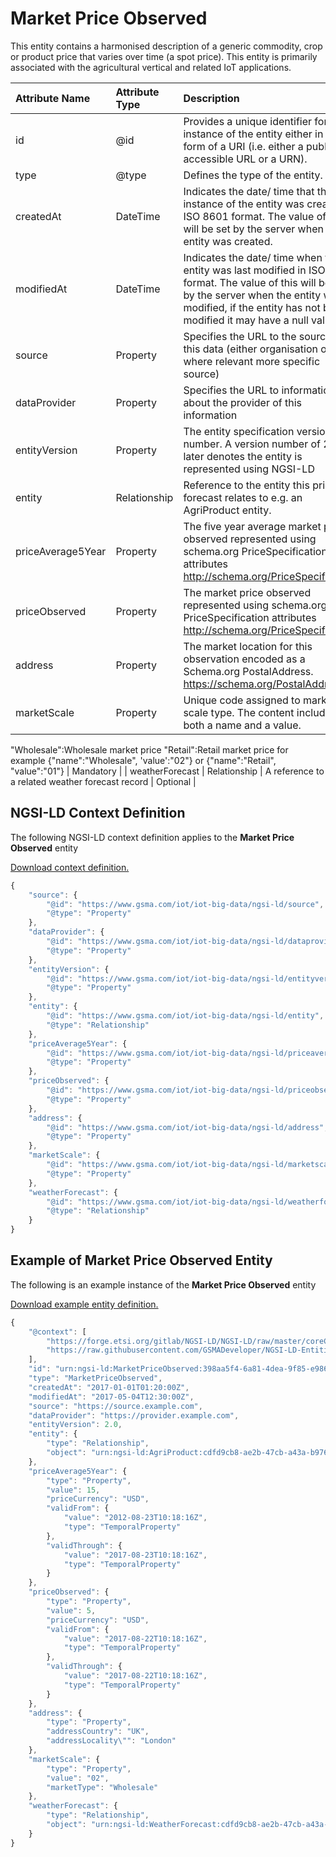 # Market Price Observed
This entity contains a harmonised description of a generic commodity, crop or product price that varies over time (a spot price). This entity is primarily associated with the agricultural vertical and related IoT applications.

| Attribute Name | Attribute Type | Description | Constraint |
|:--- |:--- |:--- |:---:|
| id | @id | Provides a unique identifier for an instance of the entity either in the form of a URI (i.e. either a publicly accessible URL or a URN). | Mandatory |
| type | @type | Defines the type of the entity. | Mandatory |
| createdAt | DateTime | Indicates the date/ time that the instance of the entity was created in ISO 8601 format. The value of this will be set by the server when the entity was created. | Mandatory |
| modifiedAt | DateTime | Indicates the date/ time when the entity was last modified in ISO 8601 format. The value of this will be set by the server when the entity was modified, if the entity has not been modified it may have a null value. | Optional |
| source | Property | Specifies the URL to the source of this data (either organisation or where relevant more specific source) | Recommended |
| dataProvider | Property | Specifies the URL to information about the provider of this information | Recommended |
| entityVersion | Property | The entity specification version as a number. A version number of 2.0 or later denotes the entity is represented using NGSI-LD | Recommended |
| entity | Relationship | Reference to the entity this price forecast relates to e.g. an AgriProduct entity. | Mandatory |
| priceAverage5Year | Property | The five year average market price observed represented using schema.org PriceSpecification attributes http://schema.org/PriceSpecification | Mandatory |
| priceObserved | Property | The market price observed represented using schema.org PriceSpecification attributes http://schema.org/PriceSpecification | Mandatory |
| address | Property | The market location for this observation encoded as a Schema.org PostalAddress. https://schema.org/PostalAddress | Mandatory |
| marketScale | Property | Unique code assigned to market scale type. The content includes both a name and a value.

 "Wholesale":Wholesale market price 
"Retail":Retail market price for example
{"name":"Wholesale", 'value':"02"}
or
{"name":"Retail", "value":"01"} | Mandatory |
| weatherForecast | Relationship | A reference to a related weather forecast record | Optional |

## NGSI-LD Context Definition
The following NGSI-LD context definition applies to the **Market Price Observed** entity

[Download context definition.](../examples/Market-Price-Observed-context.jsonld)

```JavaScript
{
    "source": {
        "@id": "https://www.gsma.com/iot/iot-big-data/ngsi-ld/source",
        "@type": "Property"
    },
    "dataProvider": {
        "@id": "https://www.gsma.com/iot/iot-big-data/ngsi-ld/dataprovider",
        "@type": "Property"
    },
    "entityVersion": {
        "@id": "https://www.gsma.com/iot/iot-big-data/ngsi-ld/entityversion",
        "@type": "Property"
    },
    "entity": {
        "@id": "https://www.gsma.com/iot/iot-big-data/ngsi-ld/entity",
        "@type": "Relationship"
    },
    "priceAverage5Year": {
        "@id": "https://www.gsma.com/iot/iot-big-data/ngsi-ld/priceaverage5Year",
        "@type": "Property"
    },
    "priceObserved": {
        "@id": "https://www.gsma.com/iot/iot-big-data/ngsi-ld/priceobserved",
        "@type": "Property"
    },
    "address": {
        "@id": "https://www.gsma.com/iot/iot-big-data/ngsi-ld/address",
        "@type": "Property"
    },
    "marketScale": {
        "@id": "https://www.gsma.com/iot/iot-big-data/ngsi-ld/marketscale",
        "@type": "Property"
    },
    "weatherForecast": {
        "@id": "https://www.gsma.com/iot/iot-big-data/ngsi-ld/weatherforecast",
        "@type": "Relationship"
    }
}
```
## Example of Market Price Observed Entity
The following is an example instance of the **Market Price Observed** entity

[Download example entity definition.](../examples/Market-Price-Observed.jsonld)

```JavaScript
{
    "@context": [
        "https://forge.etsi.org/gitlab/NGSI-LD/NGSI-LD/raw/master/coreContext/ngsi-ld-core-context.json",
        "https://raw.githubusercontent.com/GSMADeveloper/NGSI-LD-Entities/master/examples/Market-Price-Observed-context.jsonld"
    ],
    "id": "urn:ngsi-ld:MarketPriceObserved:398aa5f4-6a81-4dea-9f85-e9869441a257",
    "type": "MarketPriceObserved",
    "createdAt": "2017-01-01T01:20:00Z",
    "modifiedAt": "2017-05-04T12:30:00Z",
    "source": "https://source.example.com",
    "dataProvider": "https://provider.example.com",
    "entityVersion": 2.0,
    "entity": {
        "type": "Relationship",
        "object": "urn:ngsi-ld:AgriProduct:cdfd9cb8-ae2b-47cb-a43a-b9767ffd5c84"
    },
    "priceAverage5Year": {
        "type": "Property",
        "value": 15,
        "priceCurrency": "USD",
        "validFrom": {
            "value": "2012-08-23T10:18:16Z",
            "type": "TemporalProperty"
        },
        "validThrough": {
            "value": "2017-08-23T10:18:16Z",
            "type": "TemporalProperty"
        }
    },
    "priceObserved": {
        "type": "Property",
        "value": 5,
        "priceCurrency": "USD",
        "validFrom": {
            "value": "2017-08-22T10:18:16Z",
            "type": "TemporalProperty"
        },
        "validThrough": {
            "value": "2017-08-22T10:18:16Z",
            "type": "TemporalProperty"
        }
    },
    "address": {
        "type": "Property",
        "addressCountry": "UK",
        "addressLocality\"": "London"
    },
    "marketScale": {
        "type": "Property",
        "value": "02",
        "marketType": "Wholesale"
    },
    "weatherForecast": {
        "type": "Relationship",
        "object": "urn:ngsi-ld:WeatherForecast:cdfd9cb8-ae2b-47cb-a43a-b9767ffd5c85"
    }
}
```
